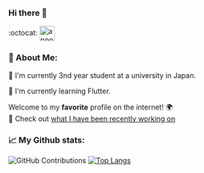 <div align="">
  
### Hi there 👋
:octocat:
<a href="https://twitter.com/nihon_kaizou" target="blank"><img align="center" src="https://cdn.jsdelivr.net/npm/simple-icons@3.0.1/icons/twitter.svg" alt="apoorv__tyagi" width="30" /></a>&nbsp;
</p>
  
<p align="center">
 

### 🤵 About Me:
<p> 🏫 I'm currently 3nd year student at a university in Japan.</p>
<p>🌱 I'm currently learning Flutter.</p>

Welcome to my **favorite** profile on the internet! 🌍  
:telescope: Check out [what I have been recently working on](#js-contribution-activity)

### 📈 My Github stats:
![GitHub Contributions](https://github-readme-stats.vercel.app/api?username=mine2424&show_icons=true&title_color=fff&icon_color=79ff97&text_color=9f9f9f&bg_color=151515&count_private=true)
[![Top Langs](https://github-readme-stats.vercel.app/api/top-langs/?username=mine2424&layout=compact&text_color=daf7dc&bg_color=151515)](https://github.com/anuraghazra/github-readme-stats&count_private=true)

  
</div>

